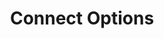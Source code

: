 ---
title: Connect Options
permalink: /docs/04_subscribe#connect-options
parent: Subscribe
nav_order: 3
---